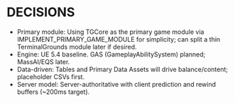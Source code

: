 # DECISIONS

- Primary module: Using TGCore as the primary game module via IMPLEMENT_PRIMARY_GAME_MODULE for simplicity; can split a thin TerminalGrounds module later if desired.
- Engine: UE 5.4 baseline. GAS (GameplayAbilitySystem) planned; MassAI/EQS later.
- Data-driven: Tables and Primary Data Assets will drive balance/content; placeholder CSVs first.
- Server model: Server-authoritative with client prediction and rewind buffers (~200ms target).
